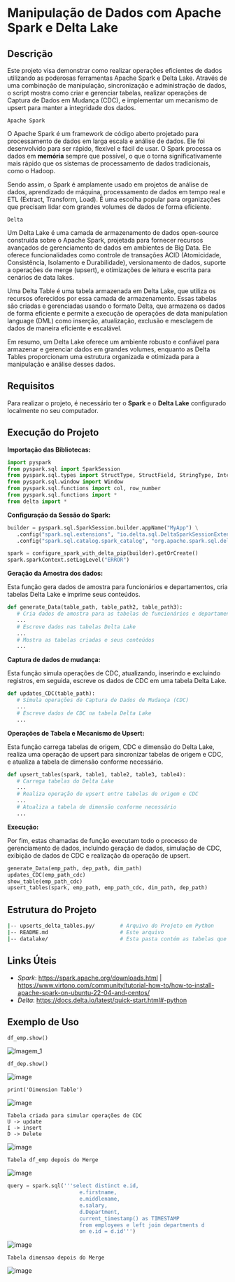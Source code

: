 # Manipulação de Dados com Apache Spark e Delta Lake

## Descrição

Este projeto visa demonstrar como realizar operações eficientes de dados utilizando as poderosas ferramentas Apache Spark e Delta Lake. Através de uma combinação de manipulação, sincronização e administração de dados, o script mostra como criar e gerenciar tabelas, realizar operações de Captura de Dados em Mudança (CDC), e implementar um mecanismo de upsert para manter a integridade dos dados.

`Apache Spark`

O Apache Spark é um framework de código aberto projetado para processamento de dados em larga escala e análise de dados. Ele foi desenvolvido para ser rápido, flexível e fácil de usar.
O Spark processa os dados em **memória** sempre que possível, o que o torna significativamente mais rápido que os sistemas de processamento de dados tradicionais, como o Hadoop.

Sendo assim, o Spark é amplamente usado em projetos de análise de dados, aprendizado de máquina, processamento de dados em tempo real e ETL (Extract, Transform, Load). É uma escolha popular para organizações que precisam lidar com grandes volumes de dados de forma eficiente.

`Delta`

Um Delta Lake é uma camada de armazenamento de dados open-source construída sobre o Apache Spark, projetada para fornecer recursos avançados de gerenciamento de dados em ambientes de Big Data. Ele oferece funcionalidades como controle de transações ACID (Atomicidade, Consistência, Isolamento e Durabilidade), versionamento de dados, suporte a operações de merge (upsert), e otimizações de leitura e escrita para cenários de data lakes.

Uma Delta Table é uma tabela armazenada em Delta Lake, que utiliza os recursos oferecidos por essa camada de armazenamento. Essas tabelas são criadas e gerenciadas usando o formato Delta, que armazena os dados de forma eficiente e permite a execução de operações de data manipulation language (DML) como inserção, atualização, exclusão e mesclagem de dados de maneira eficiente e escalável.

Em resumo, um Delta Lake oferece um ambiente robusto e confiável para armazenar e gerenciar dados em grandes volumes, enquanto as Delta Tables proporcionam uma estrutura organizada e otimizada para a manipulação e análise desses dados.

## Requisitos

 Para realizar o projeto, é necessário ter o **Spark** e o **Delta Lake** configurado localmente no seu computador. 
    
## Execução do Projeto

**Importação das Bibliotecas:**

```python
import pyspark
from pyspark.sql import SparkSession
from pyspark.sql.types import StructType, StructField, StringType, IntegerType, TimestampType, FloatType
from pyspark.sql.window import Window
from pyspark.sql.functions import col, row_number
from pyspark.sql.functions import *
from delta import *
```

**Configuração da Sessão do Spark:**

 ```python
builder = pyspark.sql.SparkSession.builder.appName("MyApp") \
    .config("spark.sql.extensions", "io.delta.sql.DeltaSparkSessionExtension") \
    .config("spark.sql.catalog.spark_catalog", "org.apache.spark.sql.delta.catalog.DeltaCatalog")\

spark = configure_spark_with_delta_pip(builder).getOrCreate()
spark.sparkContext.setLogLevel("ERROR")
```

**Geração da Amostra dos dados:**

Esta função gera dados de amostra para funcionários e departamentos, cria tabelas Delta Lake e imprime seus conteúdos.

 ```python
def generate_Data(table_path, table_path2, table_path3):
    # Cria dados de amostra para as tabelas de funcionários e departamentos
    ...
    # Escreve dados nas tabelas Delta Lake
    ...
    # Mostra as tabelas criadas e seus conteúdos
    ...
```

**Captura de dados de mudança:**

Esta função simula operações de CDC, atualizando, inserindo e excluindo registros, em seguida, escreve os dados de CDC em uma tabela Delta Lake.

 ```python
def updates_CDC(table_path):
    # Simula operações de Captura de Dados de Mudança (CDC)
    ...
    # Escreve dados de CDC na tabela Delta Lake
    ...
```

**Operações de Tabela e Mecanismo de Upsert:**

Esta função carrega tabelas de origem, CDC e dimensão do Delta Lake, realiza uma operação de upsert para sincronizar tabelas de origem e CDC, e atualiza a tabela de dimensão conforme necessário.

 ```python
def upsert_tables(spark, table1, table2, table3, table4):
    # Carrega tabelas do Delta Lake
    ...
    # Realiza operação de upsert entre tabelas de origem e CDC
    ...
    # Atualiza a tabela de dimensão conforme necessário
    ...
```
**Execução:**

Por fim, estas chamadas de função executam todo o processo de gerenciamento de dados, incluindo geração de dados, simulação de CDC, exibição de dados de CDC e realização da operação de upsert.

 ```python
generate_Data(emp_path, dep_path, dim_path)
updates_CDC(emp_path_cdc)
show_table(emp_path_cdc)
upsert_tables(spark, emp_path, emp_path_cdc, dim_path, dep_path)
```


## Estrutura do Projeto

```bash
|-- upserts_delta_tables.py/        # Arquivo do Projeto em Python
|-- README.md                       # Este arquivo
|-- datalake/                       # Esta pasta contém as tabelas que foram geradas no script e os seus logs
```

## Links Úteis

- *Spark*: https://spark.apache.org/downloads.html | https://www.virtono.com/community/tutorial-how-to/how-to-install-apache-spark-on-ubuntu-22-04-and-centos/
- *Delta*: https://docs.delta.io/latest/quick-start.html#-python

## Exemplo de Uso

```shell
df_emp.show()
```
![Imagem_1](https://github.com/ssantosfer/delta-tables/assets/105020346/4bfdcb7f-4e4f-4f77-8aa9-7b9752b5dc70)

```shell
df_dep.show()
```
![image](https://github.com/ssantosfer/delta-tables/assets/105020346/cfbe1540-1832-4417-b1e4-cc0d0e7539b9)


```shell
print('Dimension Table')
```
![image](https://github.com/ssantosfer/delta-tables/assets/105020346/95e806d3-e22f-4f00-b038-8fc1a2e4cba5)


```shell
Tabela criada para simular operações de CDC
U -> update
I -> insert
D -> Delete

```
![image](https://github.com/ssantosfer/delta-tables/assets/105020346/2016d4eb-1024-4145-9dbe-cd7533938083)

```shell
Tabela df_emp depois do Merge
```
![image](https://github.com/ssantosfer/delta-tables/assets/105020346/dd863cad-6c45-42e7-9230-cfd6f6be13f6)

```python
query = spark.sql('''select distinct e.id,
                       e.firstname,
                       e.middlename,
                       e.salary,
                       d.Department, 
                       current_timestamp() as TIMESTAMP
                       from employees e left join departments d 
                       on e.id = d.id''')
```
![image](https://github.com/ssantosfer/delta-tables/assets/105020346/96ec6f09-b030-4e3c-816d-b5e4116a46c8)


```shell
Tabela dimensao depois do Merge
```
![image](https://github.com/ssantosfer/delta-tables/assets/105020346/dd42a524-eea8-4b60-b4b5-f8ee4d124452)
